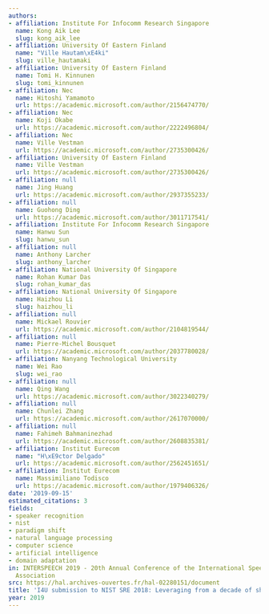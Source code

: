 ```yaml
---
authors:
- affiliation: Institute For Infocomm Research Singapore
  name: Kong Aik Lee
  slug: kong_aik_lee
- affiliation: University Of Eastern Finland
  name: "Ville Hautam\xE4ki"
  slug: ville_hautamaki
- affiliation: University Of Eastern Finland
  name: Tomi H. Kinnunen
  slug: tomi_kinnunen
- affiliation: Nec
  name: Hitoshi Yamamoto
  url: https://academic.microsoft.com/author/2156474770/
- affiliation: Nec
  name: Koji Okabe
  url: https://academic.microsoft.com/author/2222496804/
- affiliation: Nec
  name: Ville Vestman
  url: https://academic.microsoft.com/author/2735300426/
- affiliation: University Of Eastern Finland
  name: Ville Vestman
  url: https://academic.microsoft.com/author/2735300426/
- affiliation: null
  name: Jing Huang
  url: https://academic.microsoft.com/author/2937355233/
- affiliation: null
  name: Guohong Ding
  url: https://academic.microsoft.com/author/3011717541/
- affiliation: Institute For Infocomm Research Singapore
  name: Hanwu Sun
  slug: hanwu_sun
- affiliation: null
  name: Anthony Larcher
  slug: anthony_larcher
- affiliation: National University Of Singapore
  name: Rohan Kumar Das
  slug: rohan_kumar_das
- affiliation: National University Of Singapore
  name: Haizhou Li
  slug: haizhou_li
- affiliation: null
  name: Mickael Rouvier
  url: https://academic.microsoft.com/author/2104819544/
- affiliation: null
  name: Pierre-Michel Bousquet
  url: https://academic.microsoft.com/author/2037780028/
- affiliation: Nanyang Technological University
  name: Wei Rao
  slug: wei_rao
- affiliation: null
  name: Qing Wang
  url: https://academic.microsoft.com/author/3022340279/
- affiliation: null
  name: Chunlei Zhang
  url: https://academic.microsoft.com/author/2617070000/
- affiliation: null
  name: Fahimeh Bahmaninezhad
  url: https://academic.microsoft.com/author/2608835381/
- affiliation: Institut Eurecom
  name: "H\xE9ctor Delgado"
  url: https://academic.microsoft.com/author/2562451651/
- affiliation: Institut Eurecom
  name: Massimiliano Todisco
  url: https://academic.microsoft.com/author/1979406326/
date: '2019-09-15'
estimated_citations: 3
fields:
- speaker recognition
- nist
- paradigm shift
- natural language processing
- computer science
- artificial intelligence
- domain adaptation
in: INTERSPEECH 2019 - 20th Annual Conference of the International Speech Communication
  Association
src: https://hal.archives-ouvertes.fr/hal-02280151/document
title: 'I4U submission to NIST SRE 2018: Leveraging from a decade of shared experiences'
year: 2019
---
```


